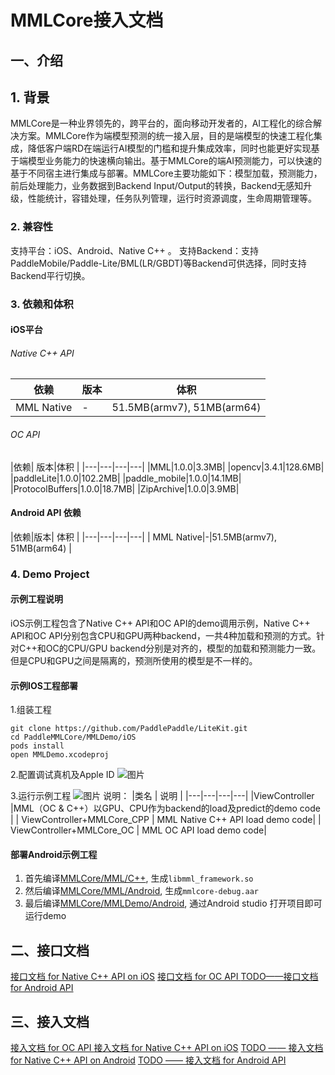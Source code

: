 # MMLCore接入文档
## 一、介绍
## 1. 背景
MMLCore是一种业界领先的，跨平台的，面向移动开发者的，AI工程化的综合解决方案。MMLCore作为端模型预测的统一接入层，目的是端模型的快速工程化集成，降低客户端RD在端运行AI模型的门槛和提升集成效率，同时也能更好实现基于端模型业务能力的快速横向输出。基于MMLCore的端AI预测能力，可以快速的基于不同宿主进行集成与部署。MMLCore主要功能如下：模型加载，预测能力，前后处理能力，业务数据到Backend Input/Output的转换，Backend无感知升级，性能统计，容错处理，任务队列管理，运行时资源调度，生命周期管理等。


### 2. 兼容性
支持平台：iOS、Android、Native C++ 。
支持Backend：支持PaddleMobile/Paddle-Lite/BML(LR/GBDT)等Backend可供选择，同时支持Backend平行切换。 


### 3. 依赖和体积
#### iOS平台
###### Native C++ API

| 依赖 | 版本 | 体积 | 
|-------|------|-------|
| MML Native | - | 51.5MB(armv7), 51MB(arm64) |

###### OC API
|依赖| 版本|体积 | 
|---|---|---|---|
|MML|1.0.0|3.3MB|
|opencv|3.4.1|128.6MB|
|paddleLite|1.0.0|102.2MB|
|paddle_mobile|1.0.0|14.1MB|
|ProtocolBuffers|1.0.0|18.7MB|
|ZipArchive|1.0.0|3.9MB|


#### Android API 依赖
|依赖|版本| 体积 | 
|---|---|---|---|
| MML Native|-|51.5MB(armv7), 51MB(arm64) |

### 4. Demo Project
#### 示例工程说明
iOS示例工程包含了Native C++ API和OC API的demo调用示例，Native C++ API和OC API分别包含CPU和GPU两种backend，一共4种加载和预测的方式。针对C++和OC的CPU/GPU backend分别是对齐的，模型的加载和预测能力一致。但是CPU和GPU之间是隔离的，预测所使用的模型是不一样的。

#### 示例IOS工程部署
1.组装工程 
```
git clone https://github.com/PaddlePaddle/LiteKit.git
cd PaddleMMLCore/MMLDemo/iOS
pods install
open MMLDemo.xcodeproj
```
2.配置调试真机及Apple ID
![图片](https://agroup-bos-bj.cdn.bcebos.com/bj-afca654008a9396cf3c9f219867eae4f219418af)

3.运行示例工程
![图片](https://agroup-bos-bj.cdn.bcebos.com/bj-38ae6dc1d29f975995e990ed09e93b0bb7d0f115)
说明：
|类名 | 说明 | 
|---|---|---|---|
|ViewController |MML（OC & C++）以GPU、CPU作为backend的load及predict的demo code |
| ViewController+MMLCore_CPP | MML Native C++ API load demo code|
| ViewController+MMLCore_OC | MML OC API load demo code|

#### 部署Android示例工程  
1. 首先编译[MMLCore/MML/C++](MML/C++/README.md), 生成`libmml_framework.so`
2. 然后编译[MMLCore/MML/Android](MML/Android/README.md), 生成`mmlcore-debug.aar`
3. 最后编译[MMLCore/MMLDemo/Android](MMLDemo/Android/README.md), 通过Android studio 打开项目即可运行demo

## 二、接口文档
[接口文档 for Native C++ API on iOS](http://agroup.baidu.com/wangzhiyong04/md/article/3455104)
[接口文档 for OC API ](http://agroup.baidu.com/wangzhiyong04/md/article/3461715)
[TODO——接口文档 for Android API ]()

## 三、接入文档
[接入文档 for OC API ](http://agroup.baidu.com/wangzhiyong04/md/article/3460708)
[接入文档 for Native C++ API on iOS](http://agroup.baidu.com/wangzhiyong04/md/article/3460370)
[TODO —— 接入文档 for Native C++ API on Android]()
[TODO —— 接入文档 for Android API ]()




